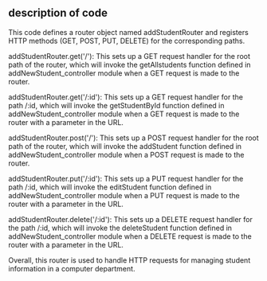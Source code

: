 ## description of code 
This code defines a router object named addStudentRouter and registers HTTP methods (GET, POST, PUT, DELETE) for the corresponding paths.

addStudentRouter.get('/'): This sets up a GET request handler for the root path of the router, which will invoke the getAllstudents function defined in addNewStudent_controller module when a GET request is made to the router.

addStudentRouter.get('/:id'): This sets up a GET request handler for the path /:id, which will invoke the getStudentById function defined in addNewStudent_controller module when a GET request is made to the router with a parameter in the URL.

addStudentRouter.post('/'): This sets up a POST request handler for the root path of the router, which will invoke the addStudent function defined in addNewStudent_controller module when a POST request is made to the router.

addStudentRouter.put('/:id'): This sets up a PUT request handler for the path /:id, which will invoke the editStudent function defined in addNewStudent_controller module when a PUT request is made to the router with a parameter in the URL.

addStudentRouter.delete('/:id'): This sets up a DELETE request handler for the path /:id, which will invoke the deleteStudent function defined in addNewStudent_controller module when a DELETE request is made to the router with a parameter in the URL.

Overall, this router is used to handle HTTP requests for managing student information in a computer department.
